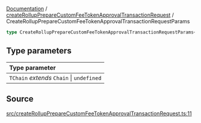 [Documentation](../../README.md) / [createRollupPrepareCustomFeeTokenApprovalTransactionRequest](../README.md) / CreateRollupPrepareCustomFeeTokenApprovalTransactionRequestParams

```ts
type CreateRollupPrepareCustomFeeTokenApprovalTransactionRequestParams<TChain>: Prettify<WithRollupCreatorAddressOverride<object>>;
```

## Type parameters

| Type parameter                            |
| :---------------------------------------- |
| `TChain` _extends_ `Chain` \| `undefined` |

## Source

[src/createRollupPrepareCustomFeeTokenApprovalTransactionRequest.ts:11](https://github.com/anegg0/arbitrum-orbit-sdk/blob/8d986d322aefb470a79fa3dc36918f72097df8c1/src/createRollupPrepareCustomFeeTokenApprovalTransactionRequest.ts#L11)
